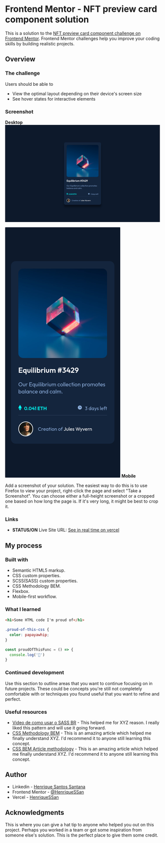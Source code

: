 # Frontend Mentor - NFT preview card component solution

This is a solution to the [NFT preview card component challenge on Frontend Mentor](https://www.frontendmentor.io/challenges/nft-preview-card-component-SbdUL_w0U). Frontend Mentor challenges help you improve your coding skills by building realistic projects.

## Overview

### The challenge

Users should be able to

- View the optimal layout depending on their device's screen size
- See hover states for interactive elements

### Screenshot

**Desktop**
![Desktop](./assets/images/screenshot-desktop.png)

![Mobile](./assets/images/screenshot-mobile-375x812.png)
**Mobile**

Add a screenshot of your solution. The easiest way to do this is to use Firefox to view your project, right-click the page and select "Take a Screenshot". You can choose either a full-height screenshot or a cropped one based on how long the page is. If it's very long, it might be best to crop it.

### Links

- **STATUS/ON** Live Site URL: [See in real time on vercel](https://nft-card-component-npz4l9cut-henriquessan.vercel.app/)

## My process

### Built with

- Semantic HTML5 markup.
- CSS custom properties.
- SCSS(SASS) custom properties.
- CSS Methodology BEM.
- Flexbox.
- Mobile-first workflow.

### What I learned

```html
<h1>Some HTML code I'm proud of</h1>
```

```css
.proud-of-this-css {
  color: papayawhip;
}
```

```js
const proudOfThisFunc = () => {
  console.log('🎉')
}
```

### Continued development

Use this section to outline areas that you want to continue focusing on in future projects. These could be concepts you're still not completely comfortable with or techniques you found useful that you want to refine and perfect.

### Useful resources

- [Video de como usar o SASS BR](https://www.youtube.com/watch?v=C8KlabGtE8Y) - This helped me for XYZ reason. I really liked this pattern and will use it going forward.
- [CSS Methodology BEM](https://www.youtube.com/watch?v=27JtRAI3QO8) - This is an amazing article which helped me finally understand XYZ. I'd recommend it to anyone still learning this concept.
- [CSS BEM Article methodology](https://css-tricks.com/bem-101/) - This is an amazing article which helped me finally understand XYZ. I'd recommend it to anyone still learning this concept.

## Author

- Linkedin - [Henrique Santos Santana](https://www.linkedin.com/in/henrique-santos-santana/)
- Frontend Mentor - [@HenriqueSSan](https://www.frontendmentor.io/profile/HenriqueSSan)
- Vercel - [HenriqueSSan](https://vercel.com/henriquessan)

## Acknowledgments

This is where you can give a hat tip to anyone who helped you out on this project. Perhaps you worked in a team or got some inspiration from someone else's solution. This is the perfect place to give them some credit.
